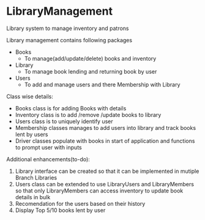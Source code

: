 # LibraryManagement
Library system to manage inventory and patrons

Library management contains following packages
- Books
    - To manage(add/update/delete) books and inventory
- Library
    - To manage book lending and returning book by user
- Users
    - To add and manage users and there Membership with Library
 

Class wise details:
- Books class is for adding Books with details
- Inventory class is to add /remove /update books to library
- Users class is to uniquely identify user
- Membership classes manages to add users into library and track books lent by users
- Driver classes populate with books in start of application and functions to prompt user with inputs


Additional enhancements(to-do):

1. Library interface can be created so that it can be implemented in mutiple Branch Libraries
2. Users class can be extended to use LibraryUsers and LibraryMembers so that only LibraryMembers can access inventory to update book details in bulk
3. Recomendation for the users based on their history
4. Display Top 5/10 books lent by user

